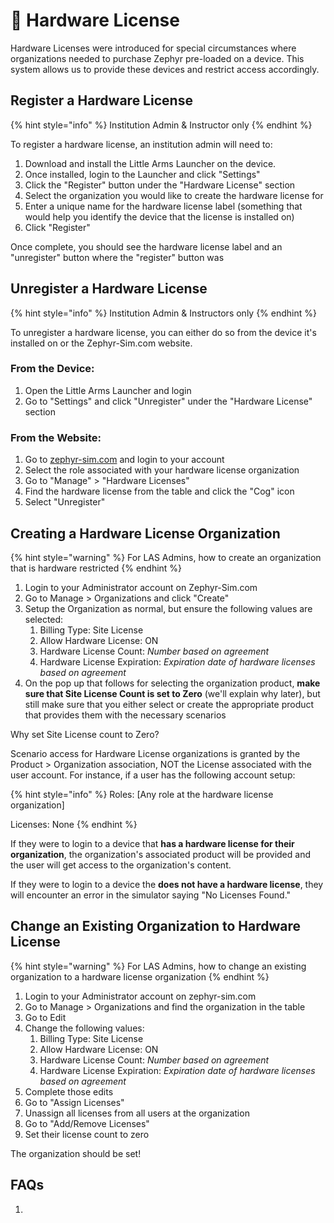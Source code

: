 # 🪪 Hardware License

Hardware Licenses were introduced for special circumstances where organizations needed to purchase Zephyr pre-loaded on a device. This system allows us to provide these devices and restrict access accordingly.

## Register a Hardware License

{% hint style="info" %}
Institution Admin & Instructor only
{% endhint %}

To register a hardware license, an institution admin will need to:

1. Download and install the Little Arms Launcher on the device.
2. Once installed, login to the Launcher and click "Settings"
3. Click the "Register" button under the "Hardware License" section
4. Select the organization you would like to create the hardware license for
5. Enter a unique name for the hardware license label (something that would help you identify the device that the license is installed on)
6. Click "Register"

Once complete, you should see the hardware license label and an "unregister" button where the "register" button was

## Unregister a Hardware License

{% hint style="info" %}
Institution Admin & Instructors only
{% endhint %}

To unregister a hardware license, you can either do so from the device it's installed on or the Zephyr-Sim.com website.

### From the Device:

1. Open the Little Arms Launcher and login
2. Go to "Settings" and click "Unregister" under the "Hardware License" section

### From the Website:

1. Go to [zephyr-sim.com](https://zephyr-sim.com) and login to your account
2. Select the role associated with your hardware license organization
3. Go to "Manage" > "Hardware Licenses"
4. Find the hardware license from the table and click the "Cog" icon
5. Select "Unregister"

## Creating a Hardware License Organization <a href="#link-your-drone-logbook-account-to-zephyr" id="link-your-drone-logbook-account-to-zephyr"></a>

{% hint style="warning" %}
For LAS Admins, how to create an organization that is hardware restricted
{% endhint %}

1. Login to your Administrator account on Zephyr-Sim.com
2. Go to Manage > Organizations and click "Create"
3. Setup the Organization as normal, but ensure the following values are selected:
   1. Billing Type: Site License
   2. Allow Hardware License: ON
   3. Hardware License Count: _Number based on agreement_
   4. Hardware License Expiration: _Expiration date of hardware licenses based on agreement_
4. On the pop up that follows for selecting the organization product, **make sure that Site License Count is set to Zero** (we'll explain why later), but still make sure that you either select or create the appropriate product that provides them with the necessary scenarios

Why set Site License count to Zero?

Scenario access for Hardware License organizations is granted by the Product > Organization association, NOT the License associated with the user account. For instance, if a user has the following account setup:

{% hint style="info" %}
Roles: \[Any role at the hardware license organization]

Licenses: None
{% endhint %}

If they were to login to a device that **has a hardware license for their organization**, the organization's associated product will be provided and the user will get access to the organization's content.

If they were to login to a device the **does not have a hardware license**, they will encounter an error in the simulator saying "No Licenses Found."

## Change an Existing Organization to Hardware License

{% hint style="warning" %}
For LAS Admins, how to change an existing organization to a hardware license organization
{% endhint %}

1. Login to your Administrator account on zephyr-sim.com
2. Go to Manage > Organizations and find the organization in the table
3. Go to Edit
4. Change the following values:
   1. Billing Type: Site License
   2. Allow Hardware License: ON
   3. Hardware License Count: _Number based on agreement_
   4. Hardware License Expiration: _Expiration date of hardware licenses based on agreement_
5. Complete those edits
6. Go to "Assign Licenses"
7. Unassign all licenses from all users at the organization
8. Go to "Add/Remove Licenses"
9. Set their license count to zero

The organization should be set!

## FAQs

1.

